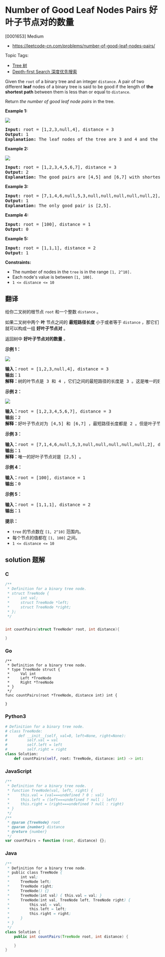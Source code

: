 # Number of Good Leaf Nodes Pairs 好叶子节点对的数量

[0001653] Medium

- https://leetcode-cn.com/problems/number-of-good-leaf-nodes-pairs/

Topic Tags:

- [Tree 树](https://leetcode-cn.com/tag/tree/)
- [Depth-first Search 深度优先搜索](https://leetcode-cn.com/tag/depth-first-search/)

Given the `root` of a binary tree and an integer `distance`. A pair of two different **leaf** nodes of a binary tree is said to be good if the length of **the shortest path** between them is less than or equal to `distance`.

Return _the number of good leaf node pairs_ in the tree.

**Example 1:**

![](https://assets.leetcode.com/uploads/2020/07/09/e1.jpg)

<pre><strong>Input:</strong> root = [1,2,3,null,4], distance = 3
<strong>Output:</strong> 1
<strong>Explanation:</strong> The leaf nodes of the tree are 3 and 4 and the length of the shortest path between them is 3. This is the only good pair.
</pre>

**Example 2:**

![](https://assets.leetcode.com/uploads/2020/07/09/e2.jpg)

<pre><strong>Input:</strong> root = [1,2,3,4,5,6,7], distance = 3
<strong>Output:</strong> 2
<strong>Explanation:</strong> The good pairs are [4,5] and [6,7] with shortest path = 2. The pair [4,6] is not good because the length of ther shortest path between them is 4.
</pre>

**Example 3:**

<pre><strong>Input:</strong> root = [7,1,4,6,null,5,3,null,null,null,null,null,2], distance = 3
<strong>Output:</strong> 1
<strong>Explanation:</strong> The only good pair is [2,5].
</pre>

**Example 4:**

<pre><strong>Input:</strong> root = [100], distance = 1
<strong>Output:</strong> 0
</pre>

**Example 5:**

<pre><strong>Input:</strong> root = [1,1,1], distance = 2
<strong>Output:</strong> 1
</pre>

**Constraints:**

- The number of nodes in the `tree` is in the range `[1, 2^10].`
- Each node's value is between `[1, 100]`.
- `1 <= distance <= 10`

## 翻译

给你二叉树的根节点 `root` 和一个整数 `distance` 。

如果二叉树中两个 **叶** 节点之间的 **最短路径长度** 小于或者等于 `distance` ，那它们就可以构成一组 **好叶子节点对** 。

返回树中 **好叶子节点对的数量** 。

**示例 1：**

![](https://assets.leetcode-cn.com/aliyun-lc-upload/uploads/2020/07/26/e1.jpg)

<pre><strong>输入：</strong>root = [1,2,3,null,4], distance = 3
<strong>输出：</strong>1
<strong>解释：</strong>树的叶节点是 3 和 4 ，它们之间的最短路径的长度是 3 。这是唯一的好叶子节点对。
</pre>

**示例 2：**

![](https://assets.leetcode-cn.com/aliyun-lc-upload/uploads/2020/07/26/e2.jpg)

<pre><strong>输入：</strong>root = [1,2,3,4,5,6,7], distance = 3
<strong>输出：</strong>2
<strong>解释：</strong>好叶子节点对为 [4,5] 和 [6,7] ，最短路径长度都是 2 。但是叶子节点对 [4,6] 不满足要求，因为它们之间的最短路径长度为 4 。
</pre>

**示例 3：**

<pre><strong>输入：</strong>root = [7,1,4,6,null,5,3,null,null,null,null,null,2], distance = 3
<strong>输出：</strong>1
<strong>解释：</strong>唯一的好叶子节点对是 [2,5] 。
</pre>

**示例 4：**

<pre><strong>输入：</strong>root = [100], distance = 1
<strong>输出：</strong>0
</pre>

**示例 5：**

<pre><strong>输入：</strong>root = [1,1,1], distance = 2
<strong>输出：</strong>1
</pre>

**提示：**

- `tree` 的节点数在 `[1, 2^10]` 范围内。
- 每个节点的值都在 `[1, 100]` 之间。
- `1 <= distance <= 10`

## solution 题解

### C

```c
/**
 * Definition for a binary tree node.
 * struct TreeNode {
 *     int val;
 *     struct TreeNode *left;
 *     struct TreeNode *right;
 * };
 */


int countPairs(struct TreeNode* root, int distance){

}
```

### Go

```golang
/**
 * Definition for a binary tree node.
 * type TreeNode struct {
 *     Val int
 *     Left *TreeNode
 *     Right *TreeNode
 * }
 */
func countPairs(root *TreeNode, distance int) int {

}
```

### Python3

```python
# Definition for a binary tree node.
# class TreeNode:
#     def __init__(self, val=0, left=None, right=None):
#         self.val = val
#         self.left = left
#         self.right = right
class Solution:
    def countPairs(self, root: TreeNode, distance: int) -> int:

```

### JavaScript

```javascript
/**
 * Definition for a binary tree node.
 * function TreeNode(val, left, right) {
 *     this.val = (val===undefined ? 0 : val)
 *     this.left = (left===undefined ? null : left)
 *     this.right = (right===undefined ? null : right)
 * }
 */
/**
 * @param {TreeNode} root
 * @param {number} distance
 * @return {number}
 */
var countPairs = function (root, distance) {};
```

### Java

```java
/**
 * Definition for a binary tree node.
 * public class TreeNode {
 *     int val;
 *     TreeNode left;
 *     TreeNode right;
 *     TreeNode() {}
 *     TreeNode(int val) { this.val = val; }
 *     TreeNode(int val, TreeNode left, TreeNode right) {
 *         this.val = val;
 *         this.left = left;
 *         this.right = right;
 *     }
 * }
 */
class Solution {
    public int countPairs(TreeNode root, int distance) {

    }
}
```
